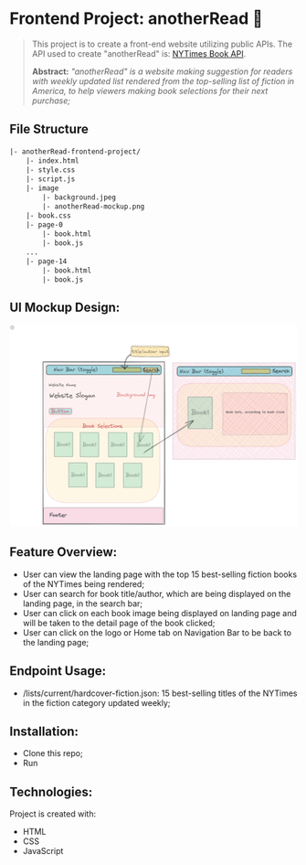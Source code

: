 # Frontend Project: anotherRead 📖

> This project is to create a front-end website utilizing public APIs. The API used to create "anotherRead" is: [NYTimes Book API](https://developer.nytimes.com/). 
>
><strong>Abstract:</strong><em> "anotherRead" is a website making suggestion for readers with weekly updated list rendered from the top-selling list of fiction in America, to help viewers making book selections for their next purchase;</em>

## File Structure
```
|- anotherRead-frontend-project/
    |- index.html
    |- style.css
    |- script.js
    |- image
        |- background.jpeg
        |- anotherRead-mockup.png
    |- book.css
    |- page-0
        |- book.html
        |- book.js
    ...
    |- page-14
        |- book.html
        |- book.js
```
## UI Mockup Design: 

![Layout](image/anotherRead-mockup.png)

## Feature Overview:
- User can view the landing page with the top 15 best-selling fiction books of the NYTimes being rendered;
- User can search for book title/author, which are being displayed on the landing page, in the search bar;
- User can click on each book image being displayed on landing page and will be taken to the detail page of the book clicked;
- User can click on the logo or Home tab on Navigation Bar to be back to the landing page;

## Endpoint Usage:
- /lists/current/hardcover-fiction.json: 15 best-selling titles of the NYTimes in the fiction category updated weekly;

## Installation: 
- Clone this repo;
- Run


## Technologies:
Project is created with:
* HTML
* CSS
* JavaScript
